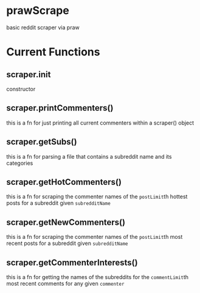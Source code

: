 # prawScrape
basic reddit scraper via praw 

# Current Functions 
## scraper.__init__
constructor 
## scraper.printCommenters() 
this is a fn for just printing all current commenters within a scraper() object 
## scraper.getSubs() 
this is a fn for parsing a file that contains a subreddit name and its categories 
## scraper.getHotCommenters() 
this is a fn for scraping the commenter names of the `postLimit`th hottest posts for a subreddit given `subredditName` 
## scraper.getNewCommenters() 
this is a fn for scraping the commenter names of the `postLimit`th most recent posts for a subreddit given `subredditName` 
## scraper.getCommenterInterests() 
this is a fn for getting the names of the subreddits for the `commentLimit`th most recent comments for any given `commenter` 
